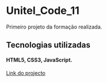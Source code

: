 # Unitel_Code_11

Primeiro projeto da formação realizada.<br>

## Tecnologias utilizadas
#### HTML5, CSS3, JavaScript.
<a href="https://euricodande12.github.io/Unitel_Code_11/" target="blank">Link do projecto</a>
